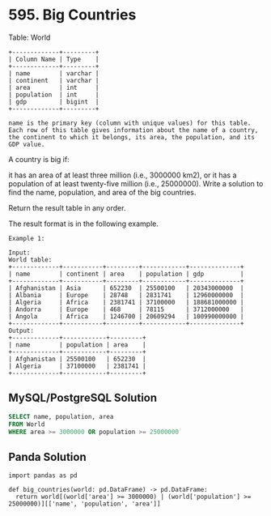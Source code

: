 # 595. Big Countries

Table: World
```
+-------------+---------+
| Column Name | Type    |
+-------------+---------+
| name        | varchar |
| continent   | varchar |
| area        | int     |
| population  | int     |
| gdp         | bigint  |
+-------------+---------+

name is the primary key (column with unique values) for this table.
Each row of this table gives information about the name of a country, the continent to which it belongs, its area, the population, and its GDP value.
```

A country is big if:

it has an area of at least three million (i.e., 3000000 km2), or
it has a population of at least twenty-five million (i.e., 25000000).
Write a solution to find the name, population, and area of the big countries.

Return the result table in any order.

The result format is in the following example.

```
Example 1:

Input: 
World table:
+-------------+-----------+---------+------------+--------------+
| name        | continent | area    | population | gdp          |
+-------------+-----------+---------+------------+--------------+
| Afghanistan | Asia      | 652230  | 25500100   | 20343000000  |
| Albania     | Europe    | 28748   | 2831741    | 12960000000  |
| Algeria     | Africa    | 2381741 | 37100000   | 188681000000 |
| Andorra     | Europe    | 468     | 78115      | 3712000000   |
| Angola      | Africa    | 1246700 | 20609294   | 100990000000 |
+-------------+-----------+---------+------------+--------------+
Output: 
+-------------+------------+---------+
| name        | population | area    |
+-------------+------------+---------+
| Afghanistan | 25500100   | 652230  |
| Algeria     | 37100000   | 2381741 |
+-------------+------------+---------+
```

## MySQL/PostgreSQL Solution
```sql
SELECT name, population, area
FROM World
WHERE area >= 3000000 OR population >= 25000000
```

## Panda Solution
```py3
import pandas as pd

def big_countries(world: pd.DataFrame) -> pd.DataFrame:
  return world[(world['area'] >= 3000000) | (world['population'] >= 25000000)][['name', 'population', 'area']]
```
